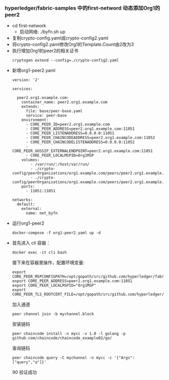 ### hyperledger/fabric-samples 中的first-netword 动态添加Org1的peer2
  * cd first-network
    * 启动网络: ./byfn.sh up
  * 复制crypto-config.yaml成crypto-config2.yaml
  * 将crypto-config2.yaml修改Org1的Template.Count由2改为3
  * 执行增加Org1的peer2的相关证书
    ```
    cryptogen extend --config=./crypto-config2.yaml
    ```
  * 新增org1-peer2.yaml
    ``` 
    version: '2'
    
    services:
    
      peer2.org1.example.com:
        container_name: peer2.org1.example.com
        extends:
          file: base/peer-base.yaml
          service: peer-base
        environment:
          - CORE_PEER_ID=peer2.org1.example.com
          - CORE_PEER_ADDRESS=peer2.org1.example.com:11051
          - CORE_PEER_LISTENADDRESS=0.0.0.0:11051
          - CORE_PEER_CHAINCODEADDRESS=peer2.org1.example.com:11052
          - CORE_PEER_CHAINCODELISTENADDRESS=0.0.0.0:11052
          - CORE_PEER_GOSSIP_EXTERNALENDPOINT=peer2.org1.example.com:11051
          - CORE_PEER_LOCALMSPID=Org1MSP
        volumes:
            - /var/run/:/host/var/run/
            - ./crypto-config/peerOrganizations/org1.example.com/peers/peer2.org1.example.com/msp:/etc/hyperledger/fabric/msp
            - ./crypto-config/peerOrganizations/org1.example.com/peers/peer2.org1.example.com/tls:/etc/hyperledger/fabric/tls
        ports:
          - 11051:11051
    
    networks:
      default:
        external:
          name: net_byfn
    ```
  * 运行org1-peer2
    ```
    docker-compose -f org1-peer2.yaml up -d 
    ```
  * 首先进入 cli 容器：
    ```
    docker exec -it cli bash
    ```
    接下来在容器里操作，配置环境变量:
    ``` 
    export CORE_PEER_MSPCONFIGPATH=/opt/gopath/src/github.com/hyperledger/fabric/peer/crypto/peerOrganizations/org1.example.com/users/Admin@org1.example.com/msp
    export CORE_PEER_ADDRESS=peer2.org1.example.com:11051
    export CORE_PEER_LOCALMSPID="Org1MSP"
    export CORE_PEER_TLS_ROOTCERT_FILE=/opt/gopath/src/github.com/hyperledger/fabric/peer/crypto/peerOrganizations/org1.example.com/peers/peer2.org1.example.com/tls/ca.crt
    ```
    加入通道
    ```
    peer channel join -b mychannel.block 
    ```
    安装链码
    ```
    peer chaincode install -n mycc -v 1.0 -l golang -p github.com/chaincode/chaincode_example02/go/ 
    ```
    查询链码
    ```
    peer chaincode query -C mychannel -n mycc -c '{"Args":["query","a"]}'
    ```
    90 验证成功